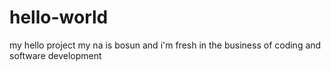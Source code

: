 # hello-world
my hello project
my na is bosun and i'm fresh in the business of coding and software development
